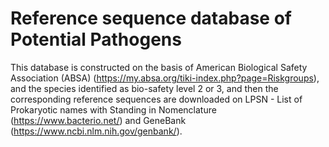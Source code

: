 # Reference sequence database of Potential Pathogens
This database is constructed on the basis of American Biological Safety Association (ABSA) (https://my.absa.org/tiki-index.php?page=Riskgroups), and the species identified as bio-safety level 2 or 3, and then the corresponding reference sequences are downloaded on LPSN - List of Prokaryotic names with Standing in Nomenclature (https://www.bacterio.net/) and GeneBank (https://www.ncbi.nlm.nih.gov/genbank/).
